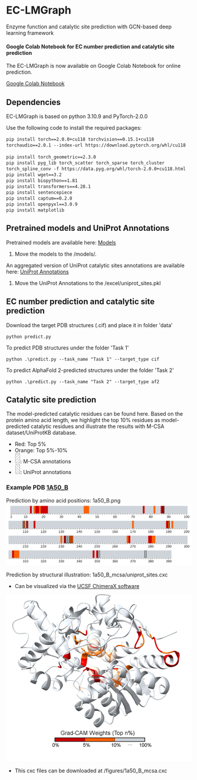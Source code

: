 # EC-LMGraph
Enzyme function and catalytic site prediction with GCN-based deep learning framework 

#### Google Colab Notebook for EC number prediction and catalytic site prediction
The EC-LMGraph is now available on Google Colab Notebook for online prediction.

[Google Colab Notebook](https://colab.research.google.com/drive/1wt1Ky40y50qO3p4OkkZoP5jM_x4IQ6A1)

## Dependencies
EC-LMGraph is based on python 3.10.9 and PyTorch-2.0.0

Use the following code to install the required packages:
```
pip install torch==2.0.0+cu118 torchvision==0.15.1+cu118 torchaudio==2.0.1 --index-url https://download.pytorch.org/whl/cu118

pip install torch_geometric==2.3.0
pip install pyg_lib torch_scatter torch_sparse torch_cluster torch_spline_conv -f https://data.pyg.org/whl/torch-2.0.0+cu118.html
pip install wget==3.2
pip install biopython==1.81
pip install transformers==4.28.1
pip install sentencepiece
pip install captum==0.2.0
pip install openpyxl==3.0.9
pip install matplotlib

```


## Pretrained models and UniProt Annotations

Pretrained models are available here: 
[Models](https://www.dropbox.com/scl/fi/hrqyjpcyk9gw9u66knvve/model.pt?rlkey=gye2w77mxdwk7absvdz2vz28u&dl=0)

1. Move the models to the /models/.

An aggregated version of UniProt catalytic sites annotations are available here: 
[UniProt Annotations](https://www.dropbox.com/scl/fi/h7xs7oonc8wplrwbl4kfv/uniprot_sites.pkl?rlkey=45lz69sj01i696345yx5u6361&dl=0)

1. Move the UniProt Annotations to the /excel/uniprot_sites.pkl


## EC number prediction and catalytic site prediction
Download the target PDB structures (.cif) and place it in folder 'data'
```
python predict.py
```
To predict PDB structures under the folder 'Task 1'
```
python .\predict.py --task_name "Task 1" --target_type cif
```

To predict AlphaFold 2-predicted structures under the folder 'Task 2'
```
python .\predict.py --task_name "Task 2" --target_type af2
```



## Catalytic site prediction
The model-predicted catalytic residues can be found here. Based on the protein amino acid length, we highlight the top 10% residues as model-predicted catalytic residues and illustrate the results with M-CSA dataset/UniProtKB database.
* Red: Top 5%
* Orange: Top 5%-10%
* <img src="figures/ec-mcsa.png" width=3% height=3%>: M-CSA annotations
* <img src="figures/ec-uniprot.png" width=3% height=3%>: UniProt annotations

### Example PDB [1A50_B](https://www.rcsb.org/structure/1a50)

Prediction by amino acid positions: 1a50_B.png
<img src="figures/1a50_B.png">

Prediction by structural illustration: 1a50_B_mcsa/uniprot_sites.cxc
* Can be visualized via the [UCSF ChimeraX software](https://www.cgl.ucsf.edu/chimerax/)

<img src="figures/1a50_B_mcsa.png">

* This cxc files can be downloaded at /figures/1a50_B_mcsa.cxc


